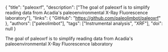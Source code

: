 {
  "title": "paleoxrf",
  "description": ["The goal of paleoxrf is to simplify reading data from Acadia's paleoenvironmental X-Ray Fluorescence laboratory"],
  "links": {
    "GitHub": "https://github.com/paleolimbot/paleoxrf"
  },
  "authors": ["paleolimbot"],
  "tags": ["Instrumental analysis", "XRF"],
  "doi": null
}

<!-- Generated by csv2md.R – do not edit by hand -->

The goal of paleoxrf is to simplify reading data from Acadia's paleoenvironmental X-Ray Fluorescence laboratory